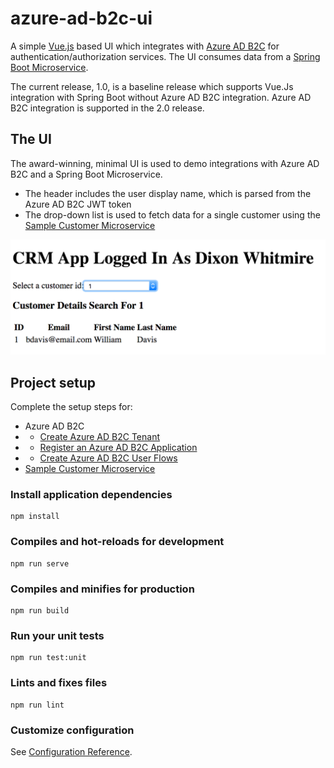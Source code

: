 # azure-ad-b2c-ui

A simple [Vue.js](https://vuejs.org/v2/guide/) based UI which integrates with [Azure AD B2C](https://azure.microsoft.com/en-us/services/active-directory-b2c/) for
authentication/authorization services. The UI consumes data from a [Spring Boot Microservice](https://github.com/dixonwhitmire/azure-ad-b2c-microservice).

The current release, 1.0,  is a baseline release which supports Vue.Js integration with Spring Boot without Azure AD B2C integration. Azure AD B2C integration
is supported in the 2.0 release.

## The UI

The award-winning, minimal UI is used to demo integrations with Azure AD B2C and a Spring Boot Microservice.

- The header includes the user display name, which is parsed from the Azure AD B2C JWT token
- The drop-down list is used to fetch data for a single customer using the [Sample Customer Microservice](https://github.com/dixonwhitmire/azure-ad-b2c-microservice)

![CRM UI](crm-ui.png)

## Project setup

Complete the setup steps for:
- Azure AD B2C
- - [Create Azure AD B2C Tenant](https://docs.microsoft.com/en-us/azure/active-directory-b2c/tutorial-create-tenant)
- - [Register an Azure AD B2C Application](https://docs.microsoft.com/en-us/azure/active-directory-b2c/tutorial-register-applications)
- - [Create Azure AD B2C User Flows](https://docs.microsoft.com/en-us/azure/active-directory-b2c/tutorial-create-user-flows)
- [Sample Customer Microservice](https://github.com/dixonwhitmire/azure-ad-b2c-microservice)

### Install application dependencies
```
npm install 
```

### Compiles and hot-reloads for development
```
npm run serve
```

### Compiles and minifies for production
```
npm run build
```

### Run your unit tests
```
npm run test:unit
```

### Lints and fixes files
```
npm run lint
```

### Customize configuration
See [Configuration Reference](https://cli.vuejs.org/config/).
